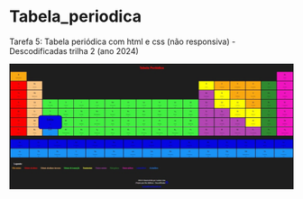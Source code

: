 # Tabela_periodica
Tarefa 5: Tabela periódica com html e css (não responsiva) - Descodificadas trilha 2 (ano 2024)

<img src="tab_p.jpeg" alt="imagem da tabela periódica feita por mim">
